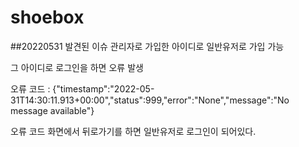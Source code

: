 # shoebox

##20220531 발견된 이슈
관리자로 가입한 아이디로 일반유저로 가입 가능

그 아이디로 로그인을 하면 오류 발생

오류 코드 : {"timestamp":"2022-05-31T14:30:11.913+00:00","status":999,"error":"None","message":"No message available"}

오류 코드 화면에서 뒤로가기를 하면 일반유저로 로그인이 되어있다.
